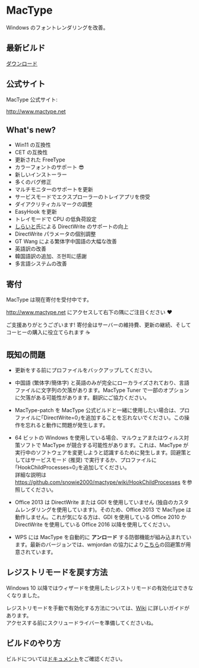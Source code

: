 MacType
========================

Windows のフォントレンダリングを改善。

最新ビルド
------------------

[ダウンロード](https://github.com/snowie2000/mactype/releases/latest)

公式サイト
------------------

MacType 公式サイト: 

http://www.mactype.net

What's new?
------------------

- Win11 の互換性
- CET の互換性
- 更新された FreeType
- カラーフォントのサポート :sunglasses:
- 新しいインストーラー
- 多くのバグ修正
- マルチモニターのサポートを更新
- サービスモードでエクスプローラーのトレイアプリを傍受
- ダイアクリティカルマークの調整
- EasyHook を更新
- トレイモードで CPU の低負荷設定
- [しらいと](http://silight.hatenablog.jp)氏による DirectWrite のサポートの向上
- DirectWrite パラメータの個別調整 
- GT Wang による繁体字中国語の大幅な改善
- 英語訳の改善
- 韓国語訳の追加、조현희に感謝
- 多言語システムの改善

寄付
------------------

MacType は現在寄付を受付中です。

http://www.mactype.net にアクセスして右下の隅にご注目ください :heart:

ご支援ありがとうございます! 寄付金はサーバーの維持費、更新の継続、そしてコーヒーの購入に役立てられます :coffee:

既知の問題
---------------

- 更新をする前にプロファイルをバックアップしてください。

- 中国語 (繁体字/簡体字) と英語のみが完全にローカライズされており、言語ファイルに文字列の欠落があります。MacType Tuner で一部のオプションに欠落がある可能性があります。翻訳にご協力ください。

- MacType-patch を MacType 公式ビルドと一緒に使用したい場合は、プロファイルに｢DirectWrite=0｣を追加することを忘れないでください。この操作を忘れると動作に問題が発生します。

- 64 ビットの Windows を使用している場合、マルウェアまたはウィルス対策ソフトで MacType が競合する可能性があります。これは、MacType が実行中のソフトウェアを変更しようと認識するために発生します。回避策としてはサービスモード (推奨) で実行するか、プロファイルに｢HookChildProcesses=0｣を追加してください。<br>
詳細な説明は https://github.com/snowie2000/mactype/wiki/HookChildProcesses を参照してください。

- Office 2013 は DirectWrite または GDI を使用していません (独自のカスタムレンダリングを使用しています)。そのため、Office 2013 で MacType は動作しません。これが気になる方は、GDI を使用している Office 2010 か DirectWrite を使用している Office 2016 以降を使用してください。 

- WPS には MacType を自動的に **アンロード** する防御機能が組み込まれています。最新のバージョンでは、wmjordan の協力により[こちら](https://github.com/snowie2000/mactype/wiki/WPS)の回避策が用意されています。

レジストリモードを戻す方法
-------------

Windows 10 以降ではウィザードを使用したレジストリモードの有効化はできなくなりました。 

レジストリモードを手動で有効化する方法については、[Wiki](https://github.com/snowie2000/mactype/wiki/Enable-registry-mode-manually) に詳しいガイドがあります。<br>
アクセスする前にスクリュードライバーを準備してくださいね。

ビルドのやり方
-------------

ビルドについては[ドキュメント](https://github.com/snowie2000/mactype/blob/directwrite/doc/HOWTOBUILD.md)をご確認ください。

